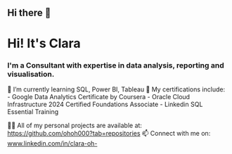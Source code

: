## Hi there 👋

<!--
**ohoh000/ohoh000** is a ✨ _special_ ✨ repository because its `README.md` (this file) appears on your GitHub profile.

Here are some ideas to get you started:

- 🔭 I’m currently working on ...
- 🌱 I’m currently learning ...
- 👯 I’m looking to collaborate on ...
- 🤔 I’m looking for help with ...
- 💬 Ask me about ...
- 📫 How to reach me: ...
- 😄 Pronouns: ...
- ⚡ Fun fact: ...
-->

# Hi! It's Clara #
### I'm a Consultant with expertise in data analysis, reporting and visualisation.

🌱 I’m currently learning SQL, Power BI, Tableau
📜 My certifications include:
    - Google Data Analytics Certificate by Coursera
    - Oracle Cloud Infrastructure 2024 Certified Foundations Associate
    - Linkedin SQL Essential Training
 
👨‍💻 All of my personal projects are available at: https://github.com/ohoh000?tab=repositories
📫 Connect with me on: www.linkedin.com/in/clara-oh-
